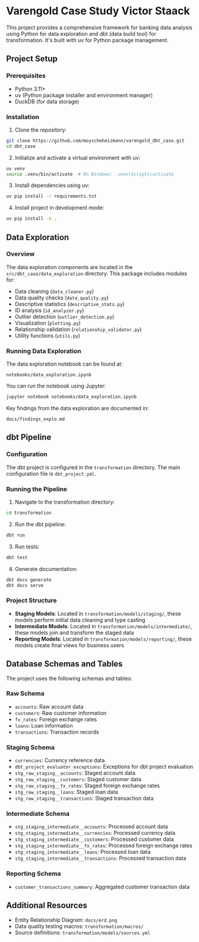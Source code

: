 # Varengold Case Study Victor Staack

This project provides a comprehensive framework for banking data analysis using Python for data exploration and dbt (data build tool) for transformation. It's built with uv for Python package management.

## Project Setup

### Prerequisites

- Python 3.11+
- uv (Python package installer and environment manager)
- DuckDB (for data storage)

### Installation

1. Clone the repository:
```bash
git clone https://github.com/moyscheheizmann/varengold_dbt_case.git 
cd dbt_case
```

2. Initialize and activate a virtual environment with uv:
```bash
uv venv
source .venv/bin/activate  # On Windows: .venv\Scripts\activate
```

3. Install dependencies using uv:
```bash
uv pip install -r requirements.txt
```

4. Install project in development mode:
```bash
uv pip install -e .
```

## Data Exploration

### Overview

The data exploration components are located in the `src/dbt_case/data_exploration` directory. This package includes modules for:

- Data cleaning (`data_cleaner.py`)
- Data quality checks (`data_quality.py`)
- Descriptive statistics (`descriptive_stats.py`)
- ID analysis (`id_analyzer.py`)
- Outlier detection (`outlier_detection.py`)
- Visualization (`plotting.py`)
- Relationship validation (`relationship_validator.py`)
- Utility functions (`utils.py`)

### Running Data Exploration

The data exploration notebook can be found at:
```
notebooks/data_exploration.ipynb
```

You can run the notebook using Jupyter:
```bash
jupyter notebook notebooks/data_exploration.ipynb
```

Key findings from the data exploration are documented in:
```
docs/findings_explo.md
```

## dbt Pipeline

### Configuration

The dbt project is configured in the `transformation` directory. The main configuration file is `dbt_project.yml`.

### Running the Pipeline

1. Navigate to the transformation directory:
```bash
cd transformation
```

2. Run the dbt pipeline:
```bash
dbt run
```

3. Run tests:
```bash
dbt test
```

4. Generate documentation:
```bash
dbt docs generate
dbt docs serve
```

### Project Structure

- **Staging Models**: Located in `transformation/models/staging/`, these models perform initial data cleaning and type casting
- **Intermediate Models**: Located in `transformation/models/intermediate/`, these models join and transform the staged data
- **Reporting Models**: Located in `transformation/models/reporting/`, these models create final views for business users

## Database Schemas and Tables

The project uses the following schemas and tables:

### Raw Schema
- `accounts`: Raw account data
- `customers`: Raw customer information
- `fx_rates`: Foreign exchange rates
- `loans`: Loan information
- `transactions`: Transaction records

### Staging Schema
- `currencies`: Currency reference data
- `dbt_project_evaluator_exceptions`: Exceptions for dbt project evaluation
- `stg_raw_staging__accounts`: Staged account data
- `stg_raw_staging__customers`: Staged customer data
- `stg_raw_staging__fx_rates`: Staged foreign exchange rates
- `stg_raw_staging__loans`: Staged loan data
- `stg_raw_staging__transactions`: Staged transaction data

### Intermediate Schema
- `stg_staging_intermediate__accounts`: Processed account data
- `stg_staging_intermediate__currencies`: Processed currency data
- `stg_staging_intermediate__customers`: Processed customer data
- `stg_staging_intermediate__fx_rates`: Processed foreign exchange rates
- `stg_staging_intermediate__loans`: Processed loan data
- `stg_staging_intermediate__transactions`: Processed transaction data

### Reporting Schema
- `customer_transactions_summary`: Aggregated customer transaction data

## Additional Resources

- Entity Relationship Diagram: `docs/erd.png`
- Data quality testing macros: `transformation/macros/`
- Source definitions: `transformation/models/sources.yml`
      